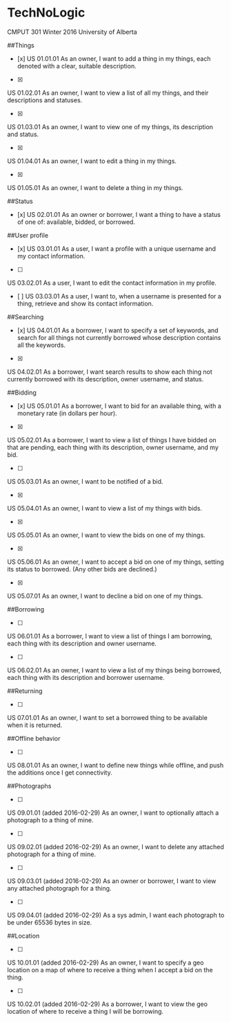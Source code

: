 # TechNoLogic
CMPUT 301 Winter 2016 University of Alberta

##Things
- [x]
US 01.01.01
As an owner, I want to add a thing in my things, each denoted with a clear, suitable description.

- [x]
US 01.02.01
As an owner, I want to view a list of all my things, and their descriptions and statuses.

- [x]
US 01.03.01
As an owner, I want to view one of my things, its description and status.

- [x]
US 01.04.01
As an owner, I want to edit a thing in my things.

- [x]
US 01.05.01
As an owner, I want to delete a thing in my things.

##Status
- [x]
US 02.01.01
As an owner or borrower, I want a thing to have a status of one of: available, bidded, or borrowed.

##User profile
- [x]
US 03.01.01
As a user, I want a profile with a unique username and my contact information.
- [ ]
US 03.02.01
As a user, I want to edit the contact information in my profile.
- [ ]
US 03.03.01
As a user, I want to, when a username is presented for a thing, retrieve and show its contact information.

##Searching
- [x]
US 04.01.01
As a borrower, I want to specify a set of keywords, and search for all things not currently borrowed whose description contains all the keywords.
- [x]
US 04.02.01
As a borrower, I want search results to show each thing not currently borrowed with its description, owner username, and status.

##Bidding
- [x]
US 05.01.01
As a borrower, I want to bid for an available thing, with a monetary rate (in dollars per hour).

- [x]
US 05.02.01
As a borrower, I want to view a list of things I have bidded on that are pending, each thing with its description, owner username, and my bid.

- [ ]
US 05.03.01
As an owner, I want to be notified of a bid.

- [x]
US 05.04.01
As an owner, I want to view a list of my things with bids.

- [x]
US 05.05.01
As an owner, I want to view the bids on one of my things.

- [x]
US 05.06.01
As an owner, I want to accept a bid on one of my things, setting its status to borrowed. (Any other bids are declined.)

- [x]
US 05.07.01
As an owner, I want to decline a bid on one of my things.

##Borrowing

- [ ]
US 06.01.01
As a borrower, I want to view a list of things I am borrowing, each thing with its description and owner username.

- [ ]
US 06.02.01
As an owner, I want to view a list of my things being borrowed, each thing with its description and borrower username.

##Returning

- [ ]
US 07.01.01
As an owner, I want to set a borrowed thing to be available when it is returned.

##Offline behavior

- [ ]
US 08.01.01
As an owner, I want to define new things while offline, and push the additions once I get connectivity.

##Photographs

- [ ]
US 09.01.01 (added 2016-02-29)
As an owner, I want to optionally attach a photograph to a thing of mine.

- [ ]
US 09.02.01 (added 2016-02-29)
As an owner, I want to delete any attached photograph for a thing of mine.

- [ ]
US 09.03.01 (added 2016-02-29)
As an owner or borrower, I want to view any attached photograph for a thing.

- [ ]
US 09.04.01 (added 2016-02-29)
As a sys admin, I want each photograph to be under 65536 bytes in size.

##Location

- [ ]
US 10.01.01 (added 2016-02-29)
As an owner, I want to specify a geo location on a map of where to receive a thing when I accept a bid on the thing.

- [ ]
US 10.02.01 (added 2016-02-29)
As a borrower, I want to view the geo location of where to receive a thing I will be borrowing.



